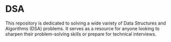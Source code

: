 # DSA
This repository is dedicated to solving a wide variety of Data Structures and Algorithms (DSA) problems. It serves as a resource for anyone looking to sharpen their problem-solving skills or prepare for technical interviews.
